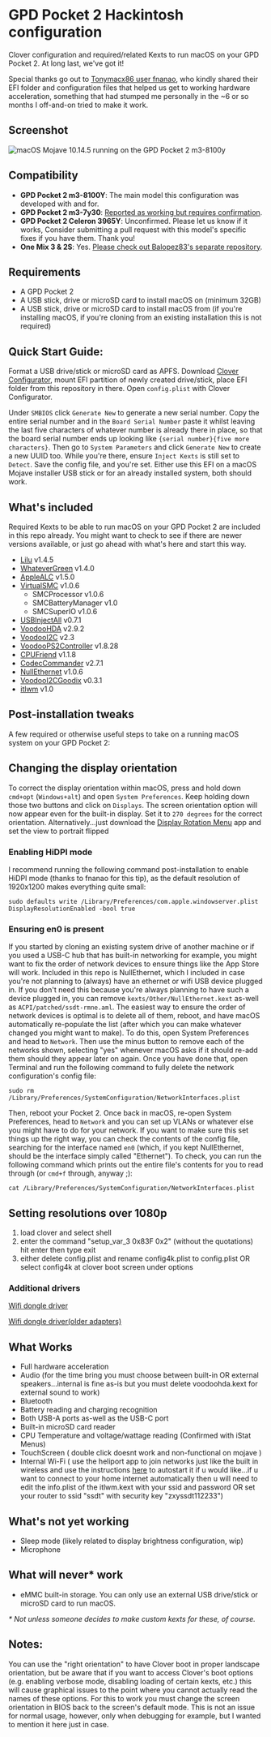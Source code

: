 # GPD Pocket 2 Hackintosh configuration 
Clover configuration and required/related Kexts to run macOS on your GPD Pocket 2. At long last, we've got it!

Special thanks go out to [Tonymacx86 user fnanao](https://www.tonymacx86.com/threads/gpd-pocket-2-battery-status.279659/), who kindly shared their EFI folder and configuration files that helped us get to working hardware acceleration, something that had stumped me personally in the ~6 or so months I off-and-on tried to make it work.
  
## Screenshot

![macOS Mojave 10.14.5 running on the GPD Pocket 2 m3-8100y](images/screenshot_m3-8100y.png?raw=true)

## Compatibility

 - **GPD Pocket 2 m3-8100Y**: The main model this configuration was developed with and for.
 - **GPD Pocket 2 m3-7y30**: [Reported as working but requires confirmation](https://github.com/hellodeibu/gpd-pocket2-hackintosh/issues/40).
 - **GPD Pocket 2 Celeron 3965Y**: Unconfirmed. Please let us know if it works, Consider submitting a pull request with this model's specific fixes if you have them. Thank you!
 - **One Mix 3 & 2S**: Yes. [Please check out Balopez83's separate repository](https://github.com/balopez83/One-Mix-3-Hackintosh).

## Requirements

- A GPD Pocket 2
- A USB stick, drive or microSD card to install macOS on (minimum 32GB)
- A USB stick, drive or microSD card to install macOS from (if you're installing macOS, if you're cloning from an existing installation this is not required)

## Quick Start Guide:
Format a USB drive/stick or microSD card as APFS. Download [Clover Configurator](https://mackie100projects.altervista.org/download-clover-configurator/), mount EFI partition of newly created drive/stick, place EFI folder from this repository in there. Open `config.plist` with Clover Configurator.

Under `SMBIOS` click `Generate New` to generate a new serial number. Copy the entire serial number and in the `Board Serial Number` paste it whilst leaving the last five characters of whatever number is already there in place, so that the board serial number ends up looking like `{serial number}{five more characters}`. Then go to `System Parameters` and click `Generate New` to create a new UUID too. While you're there, ensure `Inject Kexts` is still set to `Detect`. Save the config file, and you're set. Either use this EFI on a macOS Mojave installer USB stick or for an already installed system, both should work.

## What's included
Required Kexts to be able to run macOS on your GPD Pocket 2 are included in this repo already. You might want to check to see if there are newer versions available, or just go ahead with what's here and start this way.

- [Lilu](https://github.com/acidanthera/Lilu) v1.4.5
- [WhateverGreen](https://github.com/acidanthera/WhateverGreen) v1.4.0
- [AppleALC](https://github.com/acidanthera/AppleALC) v1.5.0
- [VirtualSMC](https://github.com/acidanthera/VirtualSMC) v1.0.6
  - SMCProcessor v1.0.6
  - SMCBatteryManager v1.0
  - SMCSuperIO v1.0.6
- [USBInjectAll](https://bitbucket.org/RehabMan/os-x-usb-inject-all/downloads) v0.7.1
- [VoodooHDA](https://sourceforge.net/projects/voodoohda/) v2.9.2
- [VoodooI2C](https://github.com/alexandred/VoodooI2C) v2.3
- [VoodooPS2Controller](https://bitbucket.org/RehabMan/os-x-voodoo-ps2-controller/downloads/) v1.8.28
- [CPUFriend](https://github.com/acidanthera/CPUFriend) v1.1.8
- [CodecCommander](https://bitbucket.org/RehabMan/os-x-eapd-codec-commander/downloads/) v2.7.1
- [NullEthernet](https://bitbucket.org/RehabMan/os-x-null-ethernet/downloads/) v1.0.6
- [VoodooI2CGoodix](https://github.com/lazd/VoodooI2CGoodix) v0.3.1
- [itlwm](https://github.com/zxystd/itlwm) v1.0

## Post-installation tweaks
A few required or otherwise useful steps to take on a running macOS system on your GPD Pocket 2:

## Changing the display orientation
To correct the display orientation within macOS, press and hold down `cmd+opt` (`Windows+alt`) and open `System Preferences`. Keep holding down those two buttons and click on `Displays`. The screen orientation option will now appear even for the built-in display. Set it to `270 degrees` for the correct orientation. Alternatively...just download the [Display Rotation Menu](https://www.magesw.com/displayrotation/) app and set the view to portrait flipped

### Enabling HiDPI mode
I recommend running the following command post-installation to enable HiDPI mode (thanks to fnanao for this tip), as the default resolution of 1920x1200 makes everything quite small:

`sudo defaults write /Library/Preferences/com.apple.windowserver.plist DisplayResolutionEnabled -bool true`

### Ensuring en0 is present
If you started by cloning an existing system drive of another machine or if you used a USB-C hub that has built-in networking for example, you might want to fix the order of network devices to ensure things like the App Store will work. Included in this repo is NullEthernet, which I included in case you're not planning to (always) have an ethernet or wifi USB device plugged in. If you don't need this because you're always planning to have such a device plugged in, you can remove `kexts/Other/NullEthernet.kext` as-well as `ACPI/patched/ssdt-rmne.aml`. The easiest way to ensure the order of network devices is optimal is to delete all of them, reboot, and have macOS automatically re-populate the list (after which you can make whatever changed you might want to make). To do this, open System Preferences and head to `Network`. Then use the minus button to remove each of the networks shown, selecting "yes" whenever macOS asks if it should re-add them should they appear later on again. Once you have done that, open Terminal and run the following command to fully delete the network configuration's config file:

`sudo rm /Library/Preferences/SystemConfiguration/NetworkInterfaces.plist`

Then, reboot your Pocket 2. Once back in macOS, re-open System Preferences, head to `Network` and you can set up VLANs or whatever else you might have to do for your network. If you want to make sure this set things up the right way, you can check the contents of the config file, searching for the interface named `en0` (which, if you kept NullEthernet, should be the interface simply called "Ethernet"). To check, you can run the following command which prints out the entire file's contents for you to read through (or `cmd+f` through, anyway ;):

`cat /Library/Preferences/SystemConfiguration/NetworkInterfaces.plist`

## Setting resolutions over 1080p
1. load clover and select shell 
2. enter the command "setup_var_3 0x83F 0x2" (without the quotations) hit enter then type exit
3. either delete config.plist and rename config4k.plist to config.plist OR select config4k at clover boot screen under options

### Additional drivers

[Wifi dongle driver](https://github.com/chris1111/Wireless-USB-Adapter-Clover)

[Wifi dongle driver(older adapters)](https://github.com/chris1111/Wireless-Ralink-Panel-Utility)

## What Works

- Full hardware acceleration
- Audio (for the time bring you must choose between built-in OR external speakers...internal is fine as-is but you must delete voodoohda.kext for external sound to work) 
- Bluetooth
- Battery reading and charging recognition
- Both USB-A ports as-well as the USB-C port
- Built-in microSD card reader
- CPU Temperature and voltage/wattage reading (Confirmed with iStat Menus)
- TouchScreen ( double click doesnt work and non-functional on mojave )
- Internal Wi-Fi ( use the heliport app to join networks just like the built in wireless and use the instructions [here](https://support.apple.com/guide/mac-help/open-items-automatically-when-you-log-in-mh15189/mac) to autostart it if u would like...if u want to connect to your home internet automatically then u will need to edit the info.plist of the itlwm.kext with your ssid and password OR set your router to ssid "ssdt" with security key "zxyssdt112233")

## What's not yet working

- Sleep mode (likely related to display brightness configuration, wip)
- Microphone

## What will never* work
- eMMC built-in storage. You can only use an external USB drive/stick or microSD card to run macOS.

_* Not unless someone decides to make custom kexts for these, of course._

## Notes:
You can use the "right orientation" to have Clover boot in proper landscape orientation, but be aware that if you want to access Clover's boot options (e.g. enabling verbose mode, disabling loading of certain kexts, etc.) this will cause graphical issues to the point where you cannot actually read the names of these options. For this to work you must change the screen orientation in BIOS back to the screen's default mode. This is not an issue for normal usage, however, only when debugging for example, but I wanted to mention it here just in case.

